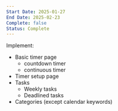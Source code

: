 ```yaml
---
Start Date: 2025-01-27
End Date: 2025-02-23
Complete: false
Status: Complete
---
```

Implement:
- Basic timer page
	- countdown timer
	- continuous timer
- Timer setup page
- Tasks
	- Weekly tasks
	- Deadlined tasks
- Categories (except calendar keywords)